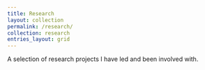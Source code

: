 ```yaml
---
title: Research
layout: collection
permalink: /research/
collection: research
entries_layout: grid
---
```


A selection of research projects I have led and been involved with. 

